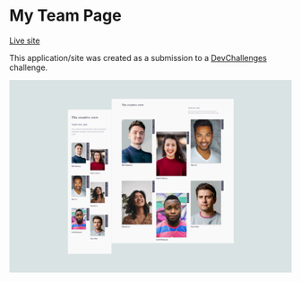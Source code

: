 # My Team Page
[Live site]()

This application/site was created as a submission to a [DevChallenges](https://devchallenges.io/paths/responsive-web-developer) challenge. 


![preview screenshot](./scss/assets/preview.png)

